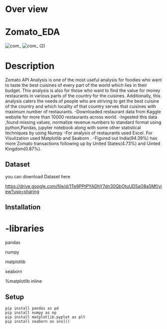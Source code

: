 # Over view
# Zomato_EDA

![com_](https://github.com/sravani-buguru/ZOMATO_EDA_PROJECT/assets/147702072/36738e02-f056-40d7-bdcc-73625c10d598)
![com_ (2)](https://github.com/sravani-buguru/ZOMATO_EDA_PROJECT/assets/147702072/d72968a3-24e6-4592-8a38-9efbffb8d545)

# Description

Zomato API Analysis is one of the most useful analysis for foodies who want to taste the best cuisines of every part of the world which lies in their budget. This analysis is also for those who want to find the value for money restaurants in various parts of the country for the cuisines. Additionally, this analysis caters the needs of people who are striving to get the best cuisine of the country and which locality of that country serves that cuisines with maximum number of restaurants. -Downloaded restaurant data from Kaggle website for more than 10000 restaurants across world. -Ingested this data ,found missing values, normalize revenue numbers to standard format using python,Pandas, jupyter notebook along with some other statistical techniques by using Numpy -For analysis of restaurants used Excel. For Visulization used Matplotlib and Seaborn . -Figured out India(94.39%) has more Zomato transactions following up by United States(4.73%) and Uinted Kingdom(0.87%).


## Dataset

 you can download Dataset here

https://drive.google.com/file/d/1Te9PPtPYADhY7dn30QbOtuUD5aO8a5Mf/view?usp=sharing

## Installation

# -libraries
 pandas

 numpy

 matplotlib
 
 seaborn 

%matplotlib inline



## Setup
 
    pip install pandas as pd
    pip install numpy as np
    pip install matplotlib.pyplot as plt
    pip install seaborn as sns]()

